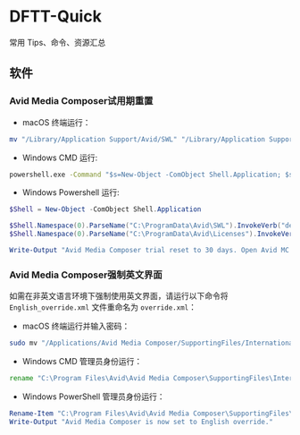 # DFTT-Quick
常用 Tips、命令、资源汇总

## 软件
### Avid Media Composer试用期重置
- macOS 终端运行：

```bash
mv "/Library/Application Support/Avid/SWL" "/Library/Application Support/Avid/Licenses" ~/.Trash/ && echo "Avid Media Composer trail reset to 30 days. Open Avid MC. "
```
- Windows CMD 运行:

```cmd
powershell.exe -Command "$s=New-Object -ComObject Shell.Application; $s.Namespace(0).ParseName('C:\ProgramData\Avid\SWL').InvokeVerb('delete'); $s.Namespace(0).ParseName('C:\ProgramData\Avid\Licenses').InvokeVerb('delete'); echo 'Avid Media Composer trial reset to 30 days. Open Avid MC.'"
```
- Windows Powershell 运行:

```powershell
$Shell = New-Object -ComObject Shell.Application

$Shell.Namespace(0).ParseName("C:\ProgramData\Avid\SWL").InvokeVerb("delete") 
$Shell.Namespace(0).ParseName("C:\ProgramData\Avid\Licenses").InvokeVerb("delete") 

Write-Output "Avid Media Composer trial reset to 30 days. Open Avid MC."
```

### Avid Media Composer强制英文界面

如需在非英文语言环境下强制使用英文界面，请运行以下命令将 `English_override.xml` 文件重命名为 `override.xml`：

- macOS 终端运行并输入密码：
```bash
sudo mv "/Applications/Avid Media Composer/SupportingFiles/International/xml/English_override.xml" "/Applications/Avid Media Composer/SupportingFiles/International/xml/override.xml" && echo "Avid Media Composer is now set to English override."
```

- Windows CMD 管理员身份运行：
```cmd
rename "C:\Program Files\Avid\Avid Media Composer\SupportingFiles\International\xml\English_override.xml" override.xml && echo Avid Media Composer is now set to English override.
```

- Windows PowerShell 管理员身份运行：
```powershell
Rename-Item "C:\Program Files\Avid\Avid Media Composer\SupportingFiles\International\xml\English_override.xml" "override.xml"
Write-Output "Avid Media Composer is now set to English override."
```
